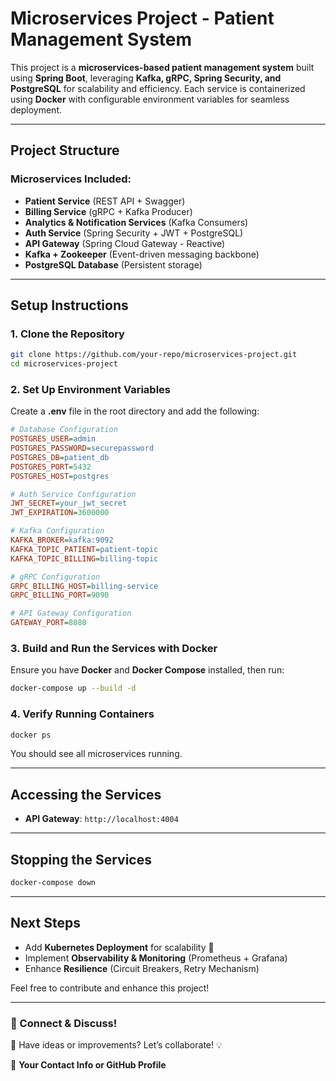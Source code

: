 # **Microservices Project - Patient Management System**

This project is a **microservices-based patient management system** built using **Spring Boot**, leveraging **Kafka, gRPC, Spring Security, and PostgreSQL** for scalability and efficiency. Each service is containerized using **Docker** with configurable environment variables for seamless deployment.

---

## **Project Structure**

### **Microservices Included:**
- **Patient Service** (REST API + Swagger)
- **Billing Service** (gRPC + Kafka Producer)
- **Analytics & Notification Services** (Kafka Consumers)
- **Auth Service** (Spring Security + JWT + PostgreSQL)
- **API Gateway** (Spring Cloud Gateway - Reactive)
- **Kafka + Zookeeper** (Event-driven messaging backbone)
- **PostgreSQL Database** (Persistent storage)

---

## **Setup Instructions**

### **1. Clone the Repository**
```sh
git clone https://github.com/your-repo/microservices-project.git
cd microservices-project
```

### **2. Set Up Environment Variables**
Create a **.env** file in the root directory and add the following:
```ini
# Database Configuration
POSTGRES_USER=admin
POSTGRES_PASSWORD=securepassword
POSTGRES_DB=patient_db
POSTGRES_PORT=5432
POSTGRES_HOST=postgres

# Auth Service Configuration
JWT_SECRET=your_jwt_secret
JWT_EXPIRATION=3600000

# Kafka Configuration
KAFKA_BROKER=kafka:9092
KAFKA_TOPIC_PATIENT=patient-topic
KAFKA_TOPIC_BILLING=billing-topic

# gRPC Configuration
GRPC_BILLING_HOST=billing-service
GRPC_BILLING_PORT=9090

# API Gateway Configuration
GATEWAY_PORT=8080
```

### **3. Build and Run the Services with Docker**
Ensure you have **Docker** and **Docker Compose** installed, then run:
```sh
docker-compose up --build -d
```

### **4. Verify Running Containers**
```sh
docker ps
```
You should see all microservices running.

---

## **Accessing the Services**
- **API Gateway**: `http://localhost:4004`

---


## **Stopping the Services**
```sh
docker-compose down
```

---

## **Next Steps**
- Add **Kubernetes Deployment** for scalability 🚀
- Implement **Observability & Monitoring** (Prometheus + Grafana)
- Enhance **Resilience** (Circuit Breakers, Retry Mechanism)

Feel free to contribute and enhance this project!

---

### **🔗 Connect & Discuss!**
🚀 Have ideas or improvements? Let’s collaborate! 💡

📩 **Your Contact Info or GitHub Profile**

